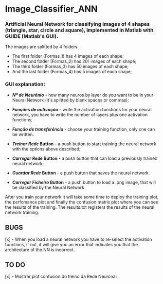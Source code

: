 # Image_Classifier_ANN

### Artificial Neural Network for classifying images of 4 shapes (triangle, star, circle and square), implemented in Matlab with GUIDE   (Matlab's GUI).

The images are splitted by 4 folders.
 - The first folder (Formas_1) has 4 images of each shape;
 - The second folder (Formas_2) has 201 images of each shape;
 - The third folder (Formas_3) has 50 images of each shape;
 - And the last folder (Formas_4) has 5 images of each shape;


### GUI explanation:
  - **_Nº de Neurónio_** - how many neuros by layer do you want to be in your Neural Network (it's splitted by blank spaces or commas);
  - **_Funções de activação_** - write the activation functions for your neural network, you have to write the number of layers plus one activation functions;
  - **_Função de transferência_** - choose your training function, only one can be written.
  
  - **_Treinar Rede_ Button** - a push button to start training the neural network with the options above described;
  - **_Carregar Rede_ Button** - a push button that can load a previously trained neural network;
  - **_Guardar Rede_ Button** - a push button that saves the neural network.
  - **_Carregar Ficheiro_ Button** - a push button to load a .png image, that will be classified by the Neural Network.
  
  After you train your network it will take some time to deploy the training plot, the perfomance plot and finally the confusion matrix plot where you can see the results of the training.
  The results.txt registers the results of the neural network training.


## BUGS
 [x] - When you load a neural network you have to re-select the activation functions, if not, it will give you an error that indicates you that the architecture of the NN is incorrect.
 
## TO DO
 [x] - Mostrar plot confusion do treino da Rede Neuronal
